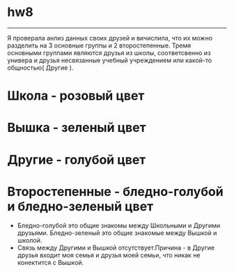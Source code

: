 # hw8
*********** 
Я проверала анлиз данных своих друзей и вичислила, что их можно разделить на 3 основные группы и 2 второстепенные.
Тремя основными группами являются друзья из школы, соответсвенно из универа и друзья несвязанные учебный учреждением или какой-то общностью( Другие ).
 # Школа - розовый цвет 
 # Вышка - зеленый цвет
 # Другие - голубой цвет
 # Второстепенные - бледно-голубой и бледно-зеленый цвет
- Бледно-голубой это общие знакомы между Школьными и Другими друзьями. Бледно-зеленый это общие знакомые между Вышкой и школой.
- Связь между Другими и Вышкой отсутствует.Причина - в Другие друзья входит моя семья и друзья моей семьи, что никак не конектится с Вышкой.
